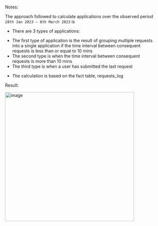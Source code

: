 Notes:

The approach followed to calculate applications over the observed period ```28th Jan 2023 – 8th March 2023``` is

*	There are 3 types of applications:
  -	The first type of application is the result of grouping multiple requests into a single application if the time interval between consequent requests is less than or equal to 10 mins
  -	The second type is when the time interval between consequent requests is more than 10 mins
  -	The third type is when a user has submitted the last request 
*	The calculation is based on the fact table, requests_log


Result:

<img width="424" alt="image" src="https://github.com/sanski96yadav/finn/assets/175153827/0514a4ac-23cd-41a5-9994-90dde1582041">

